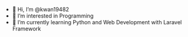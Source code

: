 - 👋 Hi, I’m @kwan19482
- 👀 I’m interested in Programming
- 🌱 I’m currently learning Python and Web Development with Laravel Framework
<!---
kwan19482/kwan19482 is a ✨ special ✨ repository because its `README.md` (this file) appears on your GitHub profile.
You can click the Preview link to take a look at your changes.
--->
